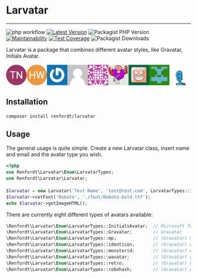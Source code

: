 # Larvatar
___
![php workflow](https://github.com/renfordt/larvatar/actions/workflows/php.yml/badge.svg)
[![Latest Version](https://img.shields.io/packagist/v/renfordt/larvatar?label=version)](https://packagist.org/packages/renfordt/larvatar/)
![Packagist PHP Version](https://img.shields.io/packagist/dependency-v/renfordt/larvatar/php)
[![Maintainability](https://api.codeclimate.com/v1/badges/af7c56b1f1338a9af607/maintainability)](https://codeclimate.com/github/renfordt/larvatar/maintainability)
[![Test Coverage](https://api.codeclimate.com/v1/badges/af7c56b1f1338a9af607/test_coverage)](https://codeclimate.com/github/renfordt/larvatar/test_coverage)
![Packagist Downloads](https://img.shields.io/packagist/dt/renfordt/larvatar)

Larvatar is a package that combines different avatar styles, like Gravatar, Initials Avatar.

![Avatar Types](avatars.png)
## Installation
```
composer install renfordt/larvatar
```

## Usage
The general usage is quite simple. Create a new Larvatar class, insert name and email and the avatar type you wish.
```php
<?php
use Renfordt\Larvatar\Enum\LarvatarTypes;
use Renfordt\Larvatar\Larvatar;

$larvatar = new Larvatar('Test Name', 'test@test.com', LarvatarTypes::InitialsAvatar);
$larvatar->setFont('Roboto', './font/Roboto-bold.ttf');
echo $larvatar->getImageHTML();
```

There are currently eight different types of avatars available:

```php
\Renfordt\Larvatar\Enum\LarvatarTypes::InitialsAvatar;  // Microsoft Teams like avatar with initials
\Renfordt\Larvatar\Enum\LarvatarTypes::Gravatar;        // Gravatar
\Renfordt\Larvatar\Enum\LarvatarTypes::mp;              // (Gravatar) MysticPerson, simple cartoon-style silhouette (default)
\Renfordt\Larvatar\Enum\LarvatarTypes::identicon;       // (Gravatar) A geometric pattern based on a email hash 
\Renfordt\Larvatar\Enum\LarvatarTypes::monsterid;       // (Gravatar) A generated monster different colors and faces
\Renfordt\Larvatar\Enum\LarvatarTypes::wavatar;         // (Gravatar) generated faces with differing features and backgrounds
\Renfordt\Larvatar\Enum\LarvatarTypes::retro;           // (Gravatar) 8-bit arcade-style pixelated faces
\Renfordt\Larvatar\Enum\LarvatarTypes::robohash;        // (Gravatar) A generated robot with different colors, faces, etc
```